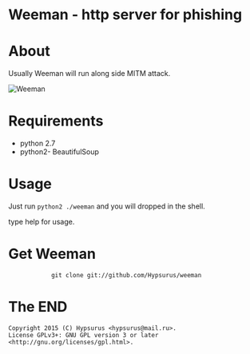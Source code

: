 Weeman - http server for phishing
=================================

About
=====

Usually Weeman will run along side MITM attack.

![Weeman](https://pbs.twimg.com/media/COftz7qVAAELhct.jpg)

Requirements
============

* python 2.7
* python2- BeautifulSoup 

Usage
======

Just run `python2 ./weeman` and you will dropped in the shell.

type help for usage.

Get Weeman
=============
                git clone git://github.com/Hypsurus/weeman

The END
=========
    
    Copyright 2015 (C) Hypsurus <hypsurus@mail.ru>.
    License GPLv3+: GNU GPL version 3 or later <http://gnu.org/licenses/gpl.html>.
